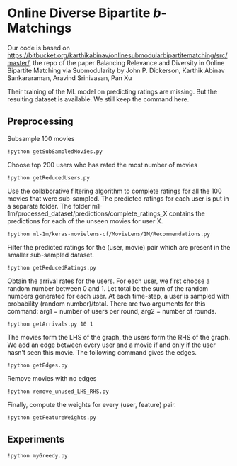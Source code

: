 
# Online Diverse Bipartite $b$-Matchings

Our code is based on https://bitbucket.org/karthikabinav/onlinesubmodularbipartitematching/src/master/, the repo of the paper Balancing Relevance and Diversity in Online Bipartite Matching via Submodularity by John P. Dickerson, Karthik Abinav Sankararaman, Aravind Srinivasan, Pan Xu

Their training of the ML model on predicting ratings are missing. But the resulting dataset is available. We still keep the command here. 

## Preprocessing

Subsample 100 movies
```
!python getSubSampledMovies.py
```

Choose top 200 users who has rated the most number of movies
```
!python getReducedUsers.py
```

Use the collaborative filtering algorithm to complete ratings for all the 100 movies that were sub-sampled. The predicted ratings for each user is put in a separate folder. The folder m1-1m/processed_dataset/predictions/complete_ratings_X contains the predictions for each of the unseen movies for user X.
```
!python ml-1m/keras-movielens-cf/MovieLens/1M/Recommendations.py
```

Filter the predicted ratings for the (user, movie) pair which are present in the smaller sub-sampled dataset. 
```
!python getReducedRatings.py
```

Obtain the arrival rates for the users. For each user, we first choose a random number between 0 and 1. Let total be the sum of the random numbers generated for each user. At each time-step, a user is sampled with probability (random number)/total. There are two arguments for this command: arg1 = number of users per round, arg2 = number of rounds.
```
!python getArrivals.py 10 1
```

The movies form the LHS of the graph, the users form the RHS of the graph. We add an edge between every user and a movie if and only if the user hasn't seen this movie. The following command gives the edges.
```
!python getEdges.py
```

Remove movies with no edges
```
!python remove_unused_LHS_RHS.py
```

Finally, compute the weights for every (user, feature) pair.
```
!python getFeatureWeights.py
```

## Experiments


```
!python myGreedy.py
```



